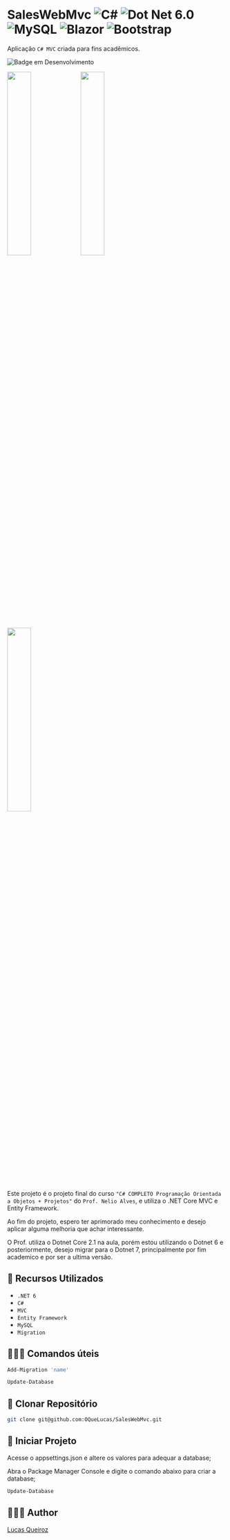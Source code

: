# SalesWebMvc ![C#](https://img.shields.io/badge/c%23-%23239120.svg?logo=c-sharp&logoColor=white) ![Dot Net 6.0](https://img.shields.io/badge/6.0-blueviolet?logo=.net&logoColor=white) ![MySQL](https://img.shields.io/badge/mysql-000000.svg?logo=mysql&logoColor=white) ![Blazor](https://img.shields.io/badge/blazor-%235C2D91.svg?logo=blazor&logoColor=white) ![Bootstrap](https://img.shields.io/badge/bootstrap-%238511FA.svg?logo=bootstrap&logoColor=white)


Aplicação `C# MVC` criada para fins acadêmicos.

![Badge em Desenvolvimento](http://img.shields.io/static/v1?label=STATUS&message=EM%20DESENVOLVIMENTO&color=GREEN&style=for-the-badge)

<img src="https://github.com/OQueLucas/SalesWebMvc/assets/36959868/1d2445fc-7622-439c-b7a8-dd9093491048" width="33%" />
<img src="https://github.com/OQueLucas/SalesWebMvc/assets/36959868/3197c664-d661-4df8-a99d-f69b92b973e8" width="33%" />
<img src="https://github.com/OQueLucas/SalesWebMvc/assets/36959868/2e9ad963-b25c-4de2-b392-2dbd531c8810" width="33%" />


Este projeto é o projeto final do curso `"C# COMPLETO Programação Orientada a Objetos + Projetos"` do `Prof. Nelio Alves`, e utiliza o .NET Core MVC e Entity Framework.

Ao fim do projeto, espero ter aprimorado meu conhecimento e desejo aplicar alguma melhoria que achar interessante.

O Prof. utiliza o Dotnet Core 2.1 na aula, porém estou utilizando o Dotnet 6 e posteriormente, desejo migrar para o Dotnet 7, principalmente por fim academico e por ser a ultima versão.

## 🔧 Recursos Utilizados

- ``.NET 6``
- ``C#``
- ``MVC``
- ``Entity Framework``
- ``MySQL``
- ``Migration``

## 👨🏽‍💻 Comandos úteis

```bash
Add-Migration 'name'
```

```bash
Update-Database
```

## 🔻 Clonar Repositório

```bash
git clone git@github.com:OQueLucas/SalesWebMvc.git
```

## 🦾 Iniciar Projeto

Acesse o appsettings.json e altere os valores para adequar a database;

Abra o Package Manager Console e digite o comando abaixo para criar a database;
```bash 
Update-Database
```

## 👨🏻‍🦱 Author
[Lucas Queiroz](https://github.com/OQueLucas/)

